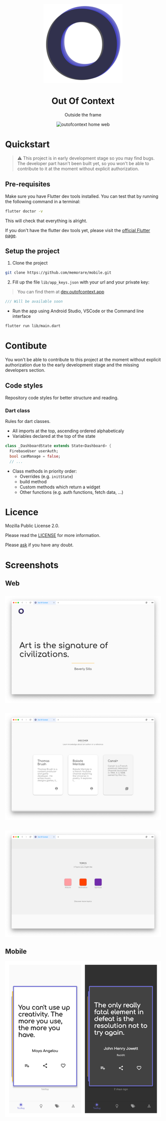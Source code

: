 <p align="middle">
  <img src="./assets/images/app-icon-512.png" title="outofcontext icon" width="254"/>
</p>

<h1 align="middle">Out Of Context</h1>

<p align="middle">Outside the frame</p>

<p align="middle">
  <img src="./screenshots/ooc-scenario-1.gif" title="outofcontext home web" />
</p>

# Quickstart

> ⚠️ This project is in early development stage so you may find bugs. The developer part hasn't been built yet, so you won't be able to contribute to it at the moment without explicit authorization.

## Pre-requisites

Make sure you have Flutter dev tools installed.
You can test that by running the following command in a terminal:

```bash
flutter doctor -v
```

This will check that everything is alright.

If you don't have the flutter dev tools yet, please visit the [official Flutter page](https://flutter.dev).

## Setup the project

1. Clone the project

```bash
git clone https://github.com/memorare/mobile.git
```

2. Fill up the file `lib/app_keys.json` with your url and your private key:

> You can find them at [dev.outofcontext.app](https://dev.outofcontext.app)

```dart
/// Will be available soon
```

* Run the app using Android Studio, VSCode or the Command line interface

```bash
flutter run lib/main.dart
```

# Contibute

You won't be able to contribute to this project at the moment without explicit authorization due to the early development stage and the missing developers section.

## Code styles

Repository code styles for better structure and reading.

### Dart class

Rules for dart classes.

* All imports at the top, ascending ordered alphabeticaly
* Variables declared at the top of the state

```dart
class _DashboardState extends State<Dashboard> {
  FirebaseUser userAuth;
  bool canManage = false;
  // ...
```

* Class methods in priority order:
  * Overrides (e.g. `initState`)
  * build method
  * Custom methods which return a widget
  * Other functions (e.g. auth functions, fetch data, ...)

# Licence

Mozilla Public License 2.0.

Please read the [LICENSE](./LICENSE) for more information.

Please [ask](mailto:github@outofcontext.app) if you have any doubt.

# Screenshots

Web
--------------------------------
![Web home](./screenshots/home_quote.png)
--------------------------------
![Web discover](./screenshots/home_discover.png)
--------------------------------
![Web discover](./screenshots/home_topics.png)
--------------------------------
Mobile
--------------------------------
![OOC mobile](./screenshots/collage_mobile.png)
